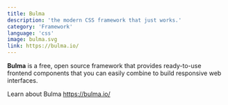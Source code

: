 ```yaml
---
title: Bulma
description: 'the modern CSS framework that just works.'
category: 'Framework'
language: 'css'
image: bulma.svg
link: https://bulma.io/
---
```


**Bulma** is a free, open source framework that provides ready-to-use frontend components that you can easily combine to build responsive web interfaces.

Learn about Bulma https://bulma.io/

